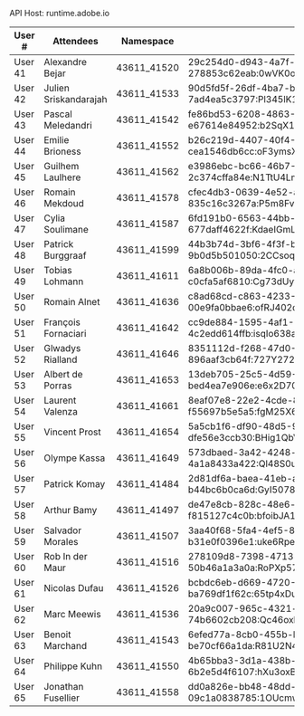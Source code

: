 API Host: runtime.adobe.io

| User #  | Attendees                                 | Namespace   | Auth                                                                                                  | 
|---------|-------------------------------------------|-------------|-------------------------------------------------------------------------------------------------------|
| User 41 | Alexandre Bejar                           | 43611_41520 | 29c254d0-d943-4a7f-bb66-278853c62eab:0wVK0o85JSvO48D74VHk1XEEHusQA8S1566t06yK7h12cs436NiCF0837jffUWK2 | 
| User 42 | Julien Sriskandarajah                     | 43611_41533 | 90d5fd5f-26df-4ba7-befa-7ad4ea5c3797:Pl345lK161tEy1dV0K4M8354CHI0VrWFDITqMgN4Xas8B515reWWLQck7hbykpOH | 
| User 43 | Pascal Meledandri                         | 43611_41542 | fe86bd53-6208-4863-914d-e67614e84952:b2SqX1Ob3WBQmt8g1K68VcjJuOQM50DB75g2F0k3OapkF782oroJr4ICgts2lX3j | 
| User 44 | Emilie Brioness                           | 43611_41552 | b26c219d-4407-40f4-9f69-cea1546db6cc:oF3ymsX1Nx61sk2CA3c38UJn6Vh40fCalP4kxe3fAmkw02DoRwgFufJ3iuO7s5Ms |  
| User 45 | Guilhem Laulhere                          | 43611_41562 | e3986ebc-bc66-46b7-80bc-2c374cffa84e:N1TtU4Lm7e2RYey576x10uj4jHMsaFjB741DF5x7r3Fg6u8N3WJUXm4rveGI4LJ1 |    
| User 46 | Romain Mekdoud                            | 43611_41578 | cfec4db3-0639-4e52-aaa4-835c16c3267a:P5m8Fvlo3644C78XGYtCQpPyc56O2xYKnLl7MXdhW550DbJ585jDWT7i63F6nPYY |    
| User 47 | Cylia Soulimane                           | 43611_41587 | 6fd191b0-6563-44bb-bace-677daff4622f:KdaeIGmLtX0Y47j4PIBavkq1iIoP864tRPTBm6S3UVSbH6M56S6oH85QRLLIuetk |   
| User 48 | Patrick Burggraaf                         | 43611_41599 | 44b3b74d-3bf6-4f3f-b2df-9b0d5b501050:2CCsoqy2h3HjJBXKi5U10Y58cQPL7AAt0n4ir2By3Dy3dmkVnt630ltBo3W7ey6E |   
| User 49 | Tobias Lohmann                            | 43611_41611 | 6a8b006b-89da-4fc0-a19a-c0cfa5af6810:Cg73dUyfxOSp4prMC5R6ulK8EQ0skex5B2td44pdmWN2J7KX83y66jFqnUa6U3yc |   
| User 50 | Romain Alnet                              | 43611_41636 | c8ad68cd-c863-4233-920a-00e9fa0bbae6:ofRJ402dimR0Wc6eLdJWelC244ek86ny0N0mH08213LIaA7QkOClONRv5oYQs5F0 |   
| User 51 | François Fornaciari                       | 43611_41642 | cc9de884-1595-4af1-908b-4c2edd614ffb:isqIo638aWv4lSVJq4iyU038bdifj1D5btyKRU10EV0T15O8cylOOn3244DfKSoc |   
| User 52 | Glwadys Rialland                          | 43611_41646 | 8351112d-f268-47d0-896e-896aaf3cb64f:727Y2727hT2x3LpU65K00QALtOP66Pvpn8bsIggru7gekghbuLSo2q5xBkc1HAq8 |   
| User 53 | Albert de Porras                          | 43611_41653 | 13deb705-25c5-4d59-8765-bed4ea7e906e:e6x2D700rgWHEtfRd42Vh2Qiwy4FJMkrH0p1f3SSDHWWNaY7BQmER83d3cKc4C51 |   
| User 54 | Laurent Valenza                           | 43611_41661 | 8eaf07e8-22e2-4cde-8998-f55697b5e5a5:fgM25X6QSEK6Gi2h27Rf1w2Yeehi7oKQ5ToT8eVQ4x8a6Y0DL2Yj427SeKX8N6M1 |   
| User 55 | Vincent Prost                             | 43611_41654 | 5a5cb1f6-df90-48d5-9404-dfe56e3ccb30:BHig1QbVtjJJdUb285BroE03OLxY8y1IRee8vV5x2o60x8hwX316SeR6DQwI58Y8 |   
| User 56 | Olympe Kassa                              | 43611_41649 | 573dbaed-3a42-4248-b105-4a1a8433a422:Ql48S0u7YUHeBKXLsO27B6u3S64SV06bKSaTEr2w2jcFSb2CA0no80mqbpP27Q1T |   
| User 57 | Patrick Komay                             | 43611_41484 | 2d81df6a-baea-41eb-a59c-b44bc6b0ca6d:GyI5078JNbdKU4SGr3uS1cWuRyTJkPyR1Qp8nDLjJ54jba6Jq3w80wAuw4q3J7hd |   
| User 58 | Arthur Bamy                               | 43611_41497 | de47e8cb-828c-48e6-bcc2-f815127c4c0b:bfoibJA1E00biYKu744wj84sCWsFO35r8q3SOqL5g4AajpG4DHdH7R3OT17HeOcD |   
| User 59 | Salvador Morales                          | 43611_41507 | 3aa40f68-5fa4-4ef5-8849-b31e0f0396e1:uke6RpeDDqsjnn0K5FDwUsx2p8thy5uEW6j1OJWSa5Brq4P4aGmjEtsf2p26pflH |   
| User 60 | Rob In der Maur                           | 43611_41516 | 278109d8-7398-4713-8968-50b46a1a3a0a:RoPXp574Uvr46723gW5UunCfLRlNHQwf5J7MgoDL70Vu1tthH3g28suIc5lx186A |   
| User 61 | Nicolas Dufau                             | 43611_41526 | bcbdc6eb-d669-4720-8b92-ba769df1f62c:65tp4xDu54o2jQMRqws13H633Ra85L8lWu3JdiDx1QlA7l6LjUuNnud3l4GxwYo2 |   
| User 62 | Marc Meewis                               | 43611_41536 | 20a9c007-965c-4321-bf44-74b6602cb208:Qc46oxk22d087755q2JNppD1Qmu3lFEi1vqswcTJSWMI1B4cE5I0sjKnpn206GRD |   
| User 63 | Benoit Marchand                           | 43611_41543 | 6efed77a-8cb0-455b-b788-be70cf66a1da:R81U2N4D6Ypehk0jT8kW48m2BW2iBuroWVnJXo1Lh7YQG76SYxo02J61hSmOLV8g |   
| User 64 | Philippe Kuhn                             | 43611_41550 | 4b65bba3-3d1a-438b-aa8a-6b2e5d4f6107:hXu3oxB3yD82136M4McKyux0175a2Nx8bg5IleF04r500u7W46UcAo23l7NvMMc2 |   
| User 65 | Jonathan Fusellier                        | 43611_41558 | dd0a826e-bb48-48dd-8a8e-09c1a0838785:1OUcmwPydiJq6gFj5fNmbaa76wjuu1kI4fUw8PL45q03Ux3KdEbe5T7J75BbVUNB |    